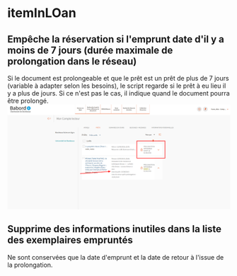 # itemInLOan
## Empêche la réservation si l'emprunt date d'il y a moins de 7 jours (durée maximale de prolongation dans le réseau)
Si le document est prolongeable et que le prêt est un prêt de plus de 7 jours (variable à adapter selon les besoins), le script regarde si le prêt à eu lieu il y a plus de  jours. Si ce n'est pas le cas, il indique quand le document pourra être prolongé.
![Liste des prêts : compte lecteur](readme_img1.png)
## Supprime des informations inutiles dans la liste des exemplaires empruntés
Ne sont conservées que la date d'emprunt et la date de retour à l'issue de la prolongation.
